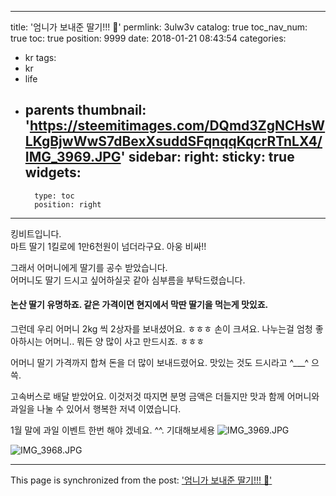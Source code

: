 
---
title: '엄니가 보내준 딸기!!! 🍓'
permlink: 3ulw3v
catalog: true
toc_nav_num: true
toc: true
position: 9999
date: 2018-01-21 08:43:54
categories:
- kr
tags:
- kr
- life
- parents
thumbnail: 'https://steemitimages.com/DQmd3ZgNCHsWLKgBjwWwS7dBexXsuddSFqnqqKqcrRTnLX4/IMG_3969.JPG'
sidebar:
    right:
        sticky: true
widgets:
    -
        type: toc
        position: right
---


킹비트입니다.  
마트 딸기 1킬로에 1만6천원이 넘더라구요.  아웅 비싸!!

그래서 어머니에게 딸기를 공수 받았습니다.  
어머니도 딸기 드시고 싶어하실곳 같아 심부름을 부탁드렸습니다. 

#### 논산 딸기 유명하죠.  같은 가격이면 현지에서 막딴 딸기을 먹는게 맛있죠.  

그런데 우리 어머니 2kg 씩 2상자를 보내셨어요. ㅎㅎㅎ
손이 크셔요.  나누는걸 엄청 좋아하시는 어머니.. 뭐든 양 많이 사고 만드시죠. ㅎㅎㅎ

어머니 딸기 가격까지 합쳐 돈을 더 많이 보내드렸어요.  맛있는 것도 드시라고 ^___^ 으쓱.  

고속버스로 배달 받았어요.  이것저것 따지면 분명 금액은 더들지만 맛과 함께 어머니와 과일을 나눌 수 있어서 행복한 저녁 이였습니다. 

1월 말에 과일 이벤트 한번 해야 겠네요. ^^. 기대해보세용 
![IMG_3969.JPG](https://steemitimages.com/DQmd3ZgNCHsWLKgBjwWwS7dBexXsuddSFqnqqKqcrRTnLX4/IMG_3969.JPG)

![IMG_3968.JPG](https://steemitimages.com/DQmYXgTPHz9WKPD3aubon6gSjQbYxHytJzb8Dxqwk1kFkVG/IMG_3968.JPG)

- - -

This page is synchronized from the post: ['엄니가 보내준 딸기!!! 🍓'](https://steemit.com/@kingbit/3ulw3v)
